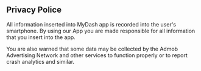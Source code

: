 ## Privacy Police

All information inserted into MyDash app is recorded into the user's smartphone. By using our App you are made responsible for all information that you insert into the app.

You are also warned that some data may be collected by the Admob Advertising Network and other services to function properly or to report crash analytics and similar.


